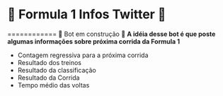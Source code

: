 # 🏁 Formula 1 Infos Twitter 🏁
============
🚧 Bot em construção 🚧
**A idéia desse bot é que poste algumas informações sobre próxima corrida da Formula 1**
- Contagem regressiva para a próxima corrida
- Resultado dos treinos
- Resultado da classificação
- Resultado da Corrida
- Tempo médio das voltas
